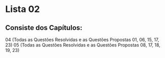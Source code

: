 # Lista 02 

## Consiste dos Capítulos:
 04 (Todas as Questões Resolvidas e as Questões Propostas 01, 06, 15, 17, 23) 
 05 (Todas as Questões Resolvidas e as Questões Propostas 08, 17, 18, 19, 23)